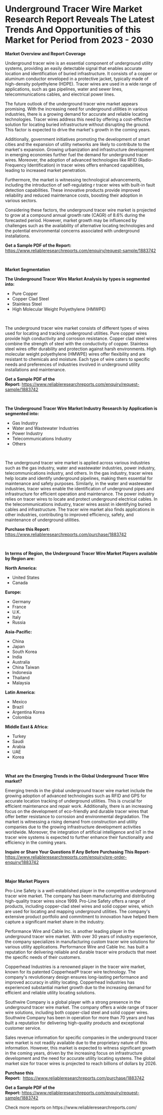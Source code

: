 <p><h1>Underground Tracer Wire Market Research Report Reveals The Latest Trends And Opportunities of this Market for Period from 2023 - 2030</h1></p><p><strong>Market Overview and Report Coverage</strong></p>
<p><p>Underground tracer wire is an essential component of underground utility systems, providing an easily detectable signal that enables accurate location and identification of buried infrastructure. It consists of a copper or aluminum conductor enveloped in a protective jacket, typically made of high-density polyethylene (HDPE). Tracer wires are used in a wide range of applications, such as gas pipelines, water and sewer lines, telecommunications cables, and electrical power lines.</p><p>The future outlook of the underground tracer wire market appears promising. With the increasing need for underground utilities in various industries, there is a growing demand for accurate and reliable locating technologies. Tracer wires address this need by offering a cost-effective solution for locating buried infrastructure without disrupting the ground. This factor is expected to drive the market's growth in the coming years.</p><p>Additionally, government initiatives promoting the development of smart cities and the expansion of utility networks are likely to contribute to the market's expansion. Growing urbanization and infrastructure development in emerging economies further fuel the demand for underground tracer wires. Moreover, the adoption of advanced technologies like RFID (Radio-Frequency Identification) in tracer wires offers enhanced capabilities, leading to increased market penetration.</p><p>Furthermore, the market is witnessing technological advancements, including the introduction of self-regulating r tracer wires with built-in fault detection capabilities. These innovative products provide improved reliability and reduced maintenance costs, boosting their adoption in various sectors.</p><p>Considering these factors, the underground tracer wire market is projected to grow at a compound annual growth rate (CAGR) of 8.6% during the forecasted period. However, market growth may be influenced by challenges such as the availability of alternative locating technologies and the potential environmental concerns associated with underground installations.</p></p>
<p><strong>Get a Sample PDF of the Report:</strong> <a href="https://www.reliableresearchreports.com/enquiry/request-sample/1883742">https://www.reliableresearchreports.com/enquiry/request-sample/1883742</a></p>
<p>&nbsp;</p>
<p><strong>Market Segmentation</strong></p>
<p><strong>The Underground Tracer Wire Market Analysis by types is segmented into:</strong></p>
<p><ul><li>Pure Copper</li><li>Copper Clad Steel</li><li>Stainless Steel</li><li>High Molecular Weight Polyethylene (HMWPE)</li></ul></p>
<p>&nbsp;</p>
<p><p>The underground tracer wire market consists of different types of wires used for locating and tracking underground utilities. Pure copper wires provide high conductivity and corrosion resistance. Copper clad steel wires combine the strength of steel with the conductivity of copper. Stainless steel wires offer durability and protection against harsh environments. High molecular weight polyethylene (HMWPE) wires offer flexibility and are resistant to chemicals and moisture. Each type of wire caters to specific needs and preferences of industries involved in underground utility installations and maintenance.</p></p>
<p><strong>Get a Sample PDF of the Report:</strong>&nbsp;<a href="https://www.reliableresearchreports.com/enquiry/request-sample/1883742">https://www.reliableresearchreports.com/enquiry/request-sample/1883742</a></p>
<p>&nbsp;</p>
<p><strong>The Underground Tracer Wire Market Industry Research by Application is segmented into:</strong></p>
<p><ul><li>Gas Industry</li><li>Water and Wastewater Industries</li><li>Power Industry</li><li>Telecommunications Industry</li><li>Others</li></ul></p>
<p>&nbsp;</p>
<p><p>The underground tracer wire market is applied across various industries such as the gas industry, water and wastewater industries, power industry, telecommunications industry, and others. In the gas industry, tracer wires help locate and identify underground pipelines, making them essential for maintenance and safety purposes. Similarly, in the water and wastewater industries, tracer wires enable the identification of underground pipes and infrastructure for efficient operation and maintenance. The power industry relies on tracer wires to locate and protect underground electrical cables. In the telecommunications industry, tracer wires assist in identifying buried cables and infrastructure. The tracer wire market also finds applications in other industries, contributing to improved efficiency, safety, and maintenance of underground utilities.</p></p>
<p><strong>Purchase this Report:</strong>&nbsp; <a href="https://www.reliableresearchreports.com/purchase/1883742">https://www.reliableresearchreports.com/purchase/1883742</a></p>
<p>&nbsp;</p>
<p><strong>In terms of Region, the Underground Tracer Wire Market Players available by Region are:</strong></p>
<p>
    <p> <strong> North America: </strong>
        <ul>
            <li>United States</li>
            <li>Canada</li>
        </ul>
        </p> 
    <p> <strong> Europe: </strong>
        <ul>
            <li>Germany</li>
            <li>France</li>
            <li>U.K.</li>
            <li>Italy</li>
            <li>Russia</li>
        </ul>
        </p> 
    <p> <strong> Asia-Pacific: </strong>
        <ul>
            <li>China</li>
            <li>Japan</li>
            <li>South Korea</li>
            <li>India</li>
            <li>Australia</li>
            <li>China Taiwan</li>
            <li>Indonesia</li>
            <li>Thailand</li>
            <li>Malaysia</li>
        </ul>
        </p> 
    <p> <strong> Latin America: </strong>
        <ul>
            <li>Mexico</li>
            <li>Brazil</li>
            <li>Argentina Korea</li>
            <li>Colombia</li>
        </ul>
        </p> 
    <p> <strong> Middle East & Africa: </strong>
        <ul>
            <li>Turkey</li>
            <li>Saudi</li>
            <li>Arabia</li>
            <li>UAE</li>
            <li>Korea</li>
        </ul>
    </p>
    </p>
<p>&nbsp;</p>
<p><strong>What are the Emerging Trends in the Global Underground Tracer Wire market?</strong></p>
<p><p>Emerging trends in the global underground tracer wire market include the growing adoption of advanced technologies such as RFID and GPS for accurate location tracking of underground utilities. This is crucial for efficient maintenance and repair work. Additionally, there is an increasing focus on the development of eco-friendly and durable tracer wires that offer better resistance to corrosion and environmental degradation. The market is witnessing a rising demand from construction and utility companies due to the growing infrastructure development activities worldwide. Moreover, the integration of artificial intelligence and IoT in the tracer wire systems is expected to further enhance their functionality and efficiency in the coming years.</p></p>
<p><strong>Inquire or Share Your Questions If Any Before Purchasing This Report</strong>- <a href="https://www.reliableresearchreports.com/enquiry/pre-order-enquiry/1883742">https://www.reliableresearchreports.com/enquiry/pre-order-enquiry/1883742</a></p>
<p>&nbsp;</p>
<p><strong>Major Market Players</strong></p>
<p><p>Pro-Line Safety is a well-established player in the competitive underground tracer wire market. The company has been manufacturing and distributing high-quality tracer wires since 1999. Pro-Line Safety offers a range of products, including copper-clad steel wires and solid copper wires, which are used for locating and mapping underground utilities. The company's extensive product portfolio and commitment to innovation have helped them capture a significant market share in the industry.</p><p>Performance Wire and Cable Inc. is another leading player in the underground tracer wire market. With over 30 years of industry experience, the company specializes in manufacturing custom tracer wire solutions for various utility applications. Performance Wire and Cable Inc. has built a reputation for delivering reliable and durable tracer wire products that meet the specific needs of their customers.</p><p>Copperhead Industries is a renowned player in the tracer wire market, known for its patented Copperhead® tracer wire technology. The company's revolutionary design ensures long-lasting performance and improved accuracy in utility locating. Copperhead Industries has experienced substantial market growth due to the increasing demand for efficient and reliable utility locating solutions.</p><p>Southwire Company is a global player with a strong presence in the underground tracer wire market. The company offers a wide range of tracer wire solutions, including both copper-clad steel and solid copper wires. Southwire Company has been in operation for more than 70 years and has built a reputation for delivering high-quality products and exceptional customer service.</p><p>Sales revenue information for specific companies in the underground tracer wire market is not readily available due to the proprietary nature of this information. However, this market is expected to witness significant growth in the coming years, driven by the increasing focus on infrastructure development and the need for accurate utility locating systems. The global market size for tracer wires is projected to reach billions of dollars by 2026.</p></p>
<p><strong>Purchase this Report:</strong>&nbsp;&nbsp;<a href="https://www.reliableresearchreports.com/purchase/1883742">https://www.reliableresearchreports.com/purchase/1883742</a></p>
<p></p>
<p><strong>Get a Sample PDF of the Report:</strong>&nbsp;<a href="https://www.reliableresearchreports.com/enquiry/request-sample/1883742">https://www.reliableresearchreports.com/enquiry/request-sample/1883742</a></p>
<p>Check more reports on https://www.reliableresearchreports.com/</p>